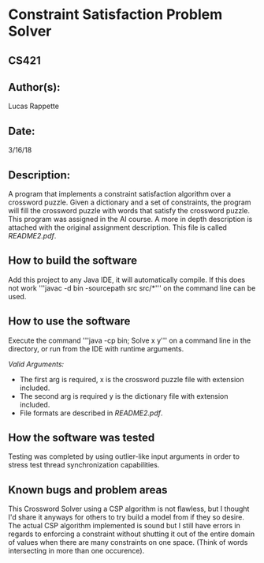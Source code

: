 #  Constraint Satisfaction Problem Solver
## CS421

## Author(s):

Lucas Rappette

## Date:

3/16/18


## Description:

A program that implements a constraint satisfaction algorithm over a crossword puzzle.
Given a dictionary and a set of constraints, the program will fill the crossword puzzle with words that satisfy
the crossword puzzle. This program was assigned in the AI course. A more in depth description is attached with the 
original assignment description. This file is called _README2.pdf_.


## How to build the software

Add this project to any Java IDE, it will automatically compile.
If this does not work '''javac -d bin -sourcepath src src/*''' on the command line can be used.


## How to use the software

Execute the command '''java -cp bin; Solve x y''' on a command line in the directory, or run from the IDE with runtime arguments.

_Valid Arguments:_

- The first arg is required, x is the crossword puzzle file with extension included.
- The second arg is required y is the dictionary file with extension included.
- File formats are described in _README2.pdf_.


## How the software was tested

Testing was completed by using outlier-like input arguments in order to stress
test thread synchronization capabilities.


## Known bugs and problem areas

This Crossword Solver using a CSP algorithm is not flawless, but I thought I'd share it anyways for others to try build a model from if they so desire. The actual CSP algorithm implemented is sound but I still have errors in regards to enforcing a constraint without shutting it out of the entire domain of values when there are many constraints on one space. (Think of words intersecting in more than one occurence).